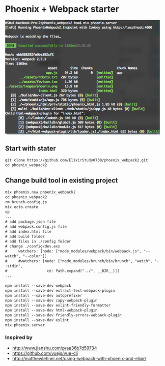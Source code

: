 
# Phoenix + Webpack starter

![Screenshot](https://github.com/ElixirStudy0730/phoenix_webpack2/blob/master/screenshot.png?raw=true)


## Start with stater

```shell
git clone https://github.com/ElixirStudy0730/phoenix_webpack2.git
cd phoenix_webpack2
```

## Change build tool in existing project

```shell
mix phoenix.new phoenix_webpack2
cd phoenix_webpack2
rm brunch-config.js
mix ecto.create
cp
...
# add package.json file
# add webpack.config.js file
# add index.html file
# add build folder
# add files in ./config folder
# change ./config/dev.exs
#     watchers: [node: ["node_modules/webpack/bin/webpack.js", "--watch", "--color"]]
#     #watchers: [node: ["node_modules/brunch/bin/brunch", "watch", "--stdin",
#                  cd: Path.expand("../", __DIR__)]]
...

npm install --save-dev webpack
npm install --save-dev extract-text-webpack-plugin
npm install --save-dev autoprefixer
npm install --save-dev copy-webpack-plugin
npm install --save-dev eslint-friendly-formatter
npm install --save-dev html-webpack-plugin
npm install --save-dev friendly-errors-webpack-plugin
npm install --save-dev eslint
mix phoenix.server
```


### Inspired by
 - http://www.jianshu.com/p/aa36b7d59734
 - https://github.com/vuejs/vue-cli
 - http://matthewlehner.net/using-webpack-with-phoenix-and-elixir/
